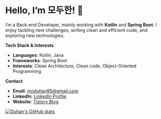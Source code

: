 # Hello, I’m 모두한! 👋

I’m a Back-end Developer, mainly working with **Kotlin** and **Spring Boot**.
I enjoy tackling new challenges, writing clean and efficient code, and exploring new technologies.

**Tech Stack & Interests**
- **Languages**: Kotlin, Java
- **Frameworks**: Spring Boot
- **Interests**: Clean Architecture, Clean code, Object-Oriented Programming



**Contact**
- **Email**: moduhan95@gmail.com
- **LinkedIn**: [LinkedIn Profile](https://www.linkedin.com/in/%EB%91%90%ED%95%9C-%EB%AA%A8-155089339/)
- **Website**: [Tistory Blog](https://duhan-mo.tistory.com/)

[![Duhan's GitHub stats](https://github-readme-stats.vercel.app/api?username=duhanmo)](https://github.com/anuraghazra/github-readme-stats)
